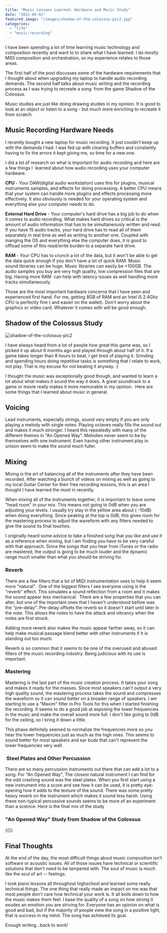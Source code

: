 ```yaml
---
title: "Music Lessons Learned: Hardware and Music Study"
date: "2012-09-01"
featured_image: "/images/shadow-of-the-colossus-pic2.jpg"
categories: 
  - "life"
  - "music-recording"
---
```


I have been spending a lot of time learning music technology and composition recently and want to to share what I have learned. I do mostly MIDI composition and orchestration, so my experience relates to those areas.

The first half of the post discusses some of the hardware requirements that I thought about when upgrading my laptop to handle audio recording demands. The second half talks about music writing and the recording process as I was trying to recreate a song  from the game Shadow of the Colossus.

Music studies are just like doing drawing studies in my opinion. It is good to look at an object or listen to a song - but much more enriching to recreate it from scratch.

## Music Recording Hardware Needs

I recently bought a new laptop for music recording. It just couldn't keep up with the demands I had. I was fed up with clearing buffers and constantly having to fix the errors it kept giving me, so time for a new one.

I did a lot of research on what is important for audio recording and here are a few things I  learned about how audio recording uses your computer hardware.

**CPU** - Your DAW(digital audio workstation) uses this for plugins, musical instruments samples, and effects for doing processing. A better CPU means that your system can handle more plugins and effects processing more effectively. It also obviously is needed for your operating system and everything else your computer needs to do.

**External Hard Drive** - Your computer's hard drive has a big job to do when it comes to audio recording. What makes hard drives so critical is the amount of audio information that has to be simultaneously written and read. If you have 15 audio tracks, your hard drive has to read all of them separately in real time as well as writing to another one. Coupled with manging the OS and everything else the computer does, it is good to offload some of this read/write burden to a separate hard drive.

**RAM** - Your CPU has to crunch a lot of the data, but it won't be able to get the data quick enough if you don't have a lot of quick RAM. Music sound libraries can be huge. Music libraries can easily be +100GB. The audio samples you buy are very high quality, low compression files that are big. Having more RAM  can help with latency issues as well handling more tracks simultaneously.

Those are the most important hardware concerns that I have seen and experienced first hand. For me, getting 8GB of RAM and an Intel i5 2.4Ghz  CPU is perfectly fine ( and easier on the wallet). Don't worry about the graphics or video card. Whatever it comes with will be good enough.

## Shadow of the Colossus Study

![](/images/shadow-of-the-colossus-pic2.jpg "shadow-of-the-colossus-pic2")

I have always heard from a lot of people how great this game was, so I picked it up about 6 months ago and played through about half of it. If a game takes longer than 8 hours to beat, I get tired of playing it. Grinding and spending hours doing repetitive tasks is something that I relate to work, not play. That is my excuse for not beating it anyway. :)

I thought the music was exceptionally good though, and wanted to learn a lot about what makes it sound the way it does. A great soundtrack to a game or movie really makes it more memorable in my opinion.  Here are some things that I learned about music in general.

## Voicing

Lead instruments, especially strings, sound very empty if you are only playing a melody with single notes. Playing octaves really fills the sound out and makes it much stronger. I heard this repeatedly with many of the different themes in "An Opened Way". Melodies never seem to be by themselves with one instrument. Even having other instrument play in unison seem to make the sound much fuller.

## Mixing

Mixing is the art of balancing all of the instruments after they have been recorded. After watching a bunch of videos on mixing as well as going to my local Guitar Center for their free recording lessons, this is an area I thought I have learned the most in recently.

When mixing all of the instruments together, it is important to leave some "head room" in your mix. This means not going to 0dB when you are adjusting your levels. I usually try stay in the yellow area about ( -10dB) when doing everything. Since peaking at the top is 0dB, this gives room for the mastering process to adjust the waveform with any filters needed to give the sound its final touches.

I originally heard some advice to take a finished song that you like and use it as a reference when mixing, but I am finding you have to be very careful with that approach. Since the songs that you hear from iTunes or the radio are mastered, the output is going to be much louder and the dynamic range much smaller than what you should be striving for.

### Reverb

There are a few filters that a lot of MIDI instrumentation uses to help it seem more "natural".  One of the biggest filters I see everyone using is the "reverb" effect. This simulates a sound reflection from a room and it makes the sound appear less mechanical.  There are a few properties that you can alter, but one of the important ones that I haven't understood before was the "pre-delay". Pre-delay offsets the reverb so it doesn't start until later in the note. This allows the notes to have the attack and vibrancy when the notes are first struck.

Adding more reverb also makes the music appear farther away, so it can help make musical passage blend better with other instruments if it is standing out too much.

Reverb is so common that it seems to be one of the overused and abused filters of the music recording industry. Being judicious with its use is important.

### Mastering

Mastering is the last part of the music creation process. It takes your song and makes it ready for the masses. Since most speakers can't output a very high quality sound, the mastering process takes the sound and compresses the waveform so it can sound better on a broader range of speakers. I am starting to use a "Maxim" filter in Pro Tools for this when I started finishing the recording. It seems to do a good job at exposing the lower frequencies in the music and make the overall sound more full. I don't like going to 0dB for the ceiling, so I bring it down a little.

This phase definitely seemed to normalize the frequencies more so you hear the lower frequencies just as much as the high ones. This seems to sound better for most speakers and ear buds that can't represent the lower frequencies very well.

###  Steel Plates and Other Percussion

There are so many percussion instruments out there that can add a lot to a song. For "An Opened Way", The closest natural instrument I can find for the odd crashing sound was the steel plates. When you first start using a new instrument into a score and see how it can be used, it is pretty eye-opening how it adds to the texture of the sound. There was some pretty heavy reverb on the instrument which makes it sound less harsh. Using these non-typical percussive sounds seems to be more of an experiment than a science. Here is the final mix of the study

### "An Opened Way" Study from Shadow of the Colossus


{{<audio-player src="/audio/An Opened Way.mp3" >}}

## Final Thoughts

At the end of the day, the most difficult things about music composition isn't software or acoustic issues. All of those issues have technical or scientific solutions that don't need to be tampered with. The soul of music is much like the soul of art -- feelings.

I took piano lessons all throughout highschool and learned some really technical things. The one thing that really made an impact on me was that most people don't care how technical your work is. It all boils down to how the music makes them feel. I base the quality of a song on how strong it exudes an emotion you are striving for. Everyone has an opinion on what is good and bad, but if the majority of people view the song in a positive light, that is success in my mind. The song has achieved its goal.

Enough writing...back to work!
